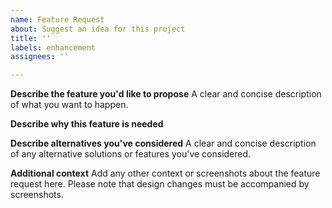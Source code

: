 ```yaml
---
name: Feature Request
about: Suggest an idea for this project
title: ''
labels: enhancement
assignees: ''

---
```


**Describe the feature you'd like to propose**
A clear and concise description of what you want to happen.

**Describe why this feature is needed**

**Describe alternatives you've considered**
A clear and concise description of any alternative solutions or features you've considered.

**Additional context**
Add any other context or screenshots about the feature request here. Please note that design changes must be accompanied by screenshots.

